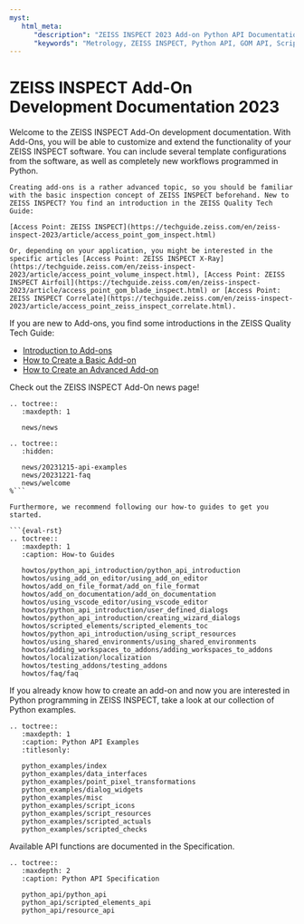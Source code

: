 ```yaml
---
myst:
   html_meta:
      "description": "ZEISS INSPECT 2023 Add-on Python API Documentation"
      "keywords": "Metrology, ZEISS INSPECT, Python API, GOM API, Scripting, Add-ons, How-tos, Examples, Specification, Documentation"
--- 
```


# ZEISS INSPECT Add-On Development Documentation 2023

Welcome to the ZEISS INSPECT Add-On development documentation. With Add-Ons, you will be able to customize and extend the functionality of your ZEISS INSPECT software. 
You can include several template configurations from the software, as well as completely new workflows programmed in Python.

```{important}
Creating add-ons is a rather advanced topic, so you should be familiar with the basic inspection concept of ZEISS INSPECT beforehand. New to ZEISS INSPECT? You find an introduction in the ZEISS Quality Tech Guide:

[Access Point: ZEISS INSPECT](https://techguide.zeiss.com/en/zeiss-inspect-2023/article/access_point_gom_inspect.html)

Or, depending on your application, you might be interested in the specific articles [Access Point: ZEISS INSPECT X-Ray](https://techguide.zeiss.com/en/zeiss-inspect-2023/article/access_point_volume_inspect.html), [Access Point: ZEISS INSPECT Airfoil](https://techguide.zeiss.com/en/zeiss-inspect-2023/article/access_point_gom_blade_inspect.html) or [Access Point: ZEISS INSPECT Correlate](https://techguide.zeiss.com/en/zeiss-inspect-2023/article/access_point_zeiss_inspect_correlate.html).

```
If you are new to Add-ons, you find some introductions in the ZEISS Quality Tech Guide:

* [Introduction to Add-ons](https://techguide.zeiss.com/en/zeiss-inspect-2023/article/introduction_to_add-ons.html)
* [How to Create a Basic Add-on](https://techguide.zeiss.com/en/zeiss-inspect-2023/article/how_to_create_a_basic_add_on.html)
* [How to Create an Advanced Add-on](https://techguide.zeiss.com/en/zeiss-inspect-2023/article/how_to_create_an_advanced_add_on.html)

Check out the ZEISS INSPECT Add-On news page!

```{eval-rst}
.. toctree::
   :maxdepth: 1
   
   news/news
```

```{eval-rst}
.. toctree::
   :hidden:
   
   news/20231215-api-examples
   news/20231221-faq
   news/welcome
%```

Furthermore, we recommend following our how-to guides to get you started.

```{eval-rst}
.. toctree::
   :maxdepth: 1
   :caption: How-to Guides

   howtos/python_api_introduction/python_api_introduction
   howtos/using_add_on_editor/using_add_on_editor
   howtos/add_on_file_format/add_on_file_format
   howtos/add_on_documentation/add_on_documentation
   howtos/using_vscode_editor/using_vscode_editor
   howtos/python_api_introduction/user_defined_dialogs
   howtos/python_api_introduction/creating_wizard_dialogs
   howtos/scripted_elements/scripted_elements_toc
   howtos/python_api_introduction/using_script_resources
   howtos/using_shared_environments/using_shared_environments
   howtos/adding_workspaces_to_addons/adding_workspaces_to_addons
   howtos/localization/localization
   howtos/testing_addons/testing_addons
   howtos/faq/faq
```


If you already know how to create an add-on and now you are interested in Python programming in ZEISS INSPECT, take a look at our collection of Python examples.

```{eval-rst}
.. toctree::
   :maxdepth: 1
   :caption: Python API Examples
   :titlesonly:

   python_examples/index
   python_examples/data_interfaces
   python_examples/point_pixel_transformations
   python_examples/dialog_widgets
   python_examples/misc
   python_examples/script_icons
   python_examples/script_resources
   python_examples/scripted_actuals
   python_examples/scripted_checks
```

Available API functions are documented in the Specification.

```{eval-rst}
.. toctree::
   :maxdepth: 2
   :caption: Python API Specification

   python_api/python_api
   python_api/scripted_elements_api
   python_api/resource_api
```
